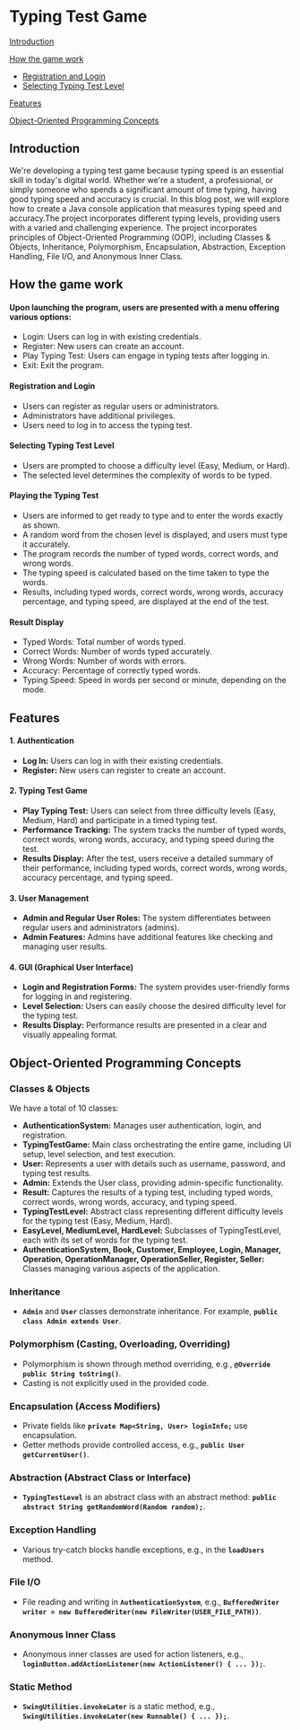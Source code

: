 # Typing Test Game
[Introduction](#introduction)

[How the game work](#how-the-game-work)
- [Registration and Login](#registration-and-login)
- [Selecting Typing Test Level](#selecting-typing-test-level)

[Features](#features)

[Object-Oriented Programming Concepts](#object-oriented-programming-concepts)

## Introduction
We're developing a typing test game because typing speed is an essential skill in today's digital world. Whether we're a student, a professional, or simply someone who spends a significant amount of time typing, having good typing speed and accuracy is crucial. In this blog post, we will explore how to create a Java console application that measures typing speed and accuracy.The project incorporates different typing levels, providing users with a varied and challenging experience. The project incorporates principles of Object-Oriented Programming (OOP), including Classes & Objects, Inheritance, Polymorphism, Encapsulation, Abstraction, Exception Handling, File I/O, and Anonymous Inner Class.
## How the game work
#### **Upon launching the program, users are presented with a menu offering various options:**<br/> 
- Login: Users can log in with existing credentials.
- Register: New users can create an account.
- Play Typing Test: Users can engage in typing tests after logging in.
- Exit: Exit the program.
   
#### **Registration and Login**<br/>
- Users can register as regular users or administrators.
- Administrators have additional privileges.
- Users need to log in to access the typing test.

#### **Selecting Typing Test Level**<br/>
- Users are prompted to choose a difficulty level (Easy, Medium, or Hard).
- The selected level determines the complexity of words to be typed.

#### **Playing the Typing Test**<br/>
- Users are informed to get ready to type and to enter the words exactly as shown.
- A random word from the chosen level is displayed, and users must type it accurately.
- The program records the number of typed words, correct words, and wrong words.
- The typing speed is calculated based on the time taken to type the words.
- Results, including typed words, correct words, wrong words, accuracy percentage, and typing speed, are displayed at the end of the test.

#### **Result Display**<br/>
- Typed Words: Total number of words typed.
- Correct Words: Number of words typed accurately.
- Wrong Words: Number of words with errors.
- Accuracy: Percentage of correctly typed words.
- Typing Speed: Speed in words per second or minute, depending on the mode.

## Features
#### **1. Authentication**<br/>
- **Log In:** Users can log in with their existing credentials.
- **Register:** New users can register to create an account.

#### **2. Typing Test Game**<br/>
- **Play Typing Test:** Users can select from three difficulty levels (Easy, Medium, Hard) and participate in a timed typing test.
- **Performance Tracking:** The system tracks the number of typed words, correct words, wrong words, accuracy, and typing speed during the test.
- **Results Display:** After the test, users receive a detailed summary of their performance, including typed words, correct words, wrong words, accuracy percentage, and typing speed.

#### **3. User Management**<br/>
- **Admin and Regular User Roles:** The system differentiates between regular users and administrators (admins).
- **Admin Features:** Admins have additional features like checking and managing user results.
  
#### **4. GUI (Graphical User Interface)**<br/>
- **Login and Registration Forms:** The system provides user-friendly forms for logging in and registering.
- **Level Selection:** Users can easily choose the desired difficulty level for the typing test.
- **Results Display:** Performance results are presented in a clear and visually appealing format.

## Object-Oriented Programming Concepts

### Classes & Objects

We have a total of 10 classes:
- **AuthenticationSystem:** Manages user authentication, login, and registration.
- **TypingTestGame:** Main class orchestrating the entire game, including UI setup, level selection, and test execution.
- **User:** Represents a user with details such as username, password, and typing test results.
- **Admin:** Extends the User class, providing admin-specific functionality.
- **Result:** Captures the results of a typing test, including typed words, correct words, wrong words, accuracy, and typing speed.
- **TypingTestLevel:** Abstract class representing different difficulty levels for the typing test (Easy, Medium, Hard).
- **EasyLevel, MediumLevel, HardLevel:** Subclasses of TypingTestLevel, each with its set of words for the typing test.
- **AuthenticationSystem, Book, Customer, Employee, Login, Manager, Operation, OperationManager, OperationSeller, Register, Seller:** Classes managing various aspects of the application.

### Inheritance
 - **`Admin`** and **`User`** classes demonstrate inheritance. For example, **`public class Admin extends User`**.

### Polymorphism (Casting, Overloading, Overriding)
- Polymorphism is shown through method overriding, e.g., **`@Override public String toString()`**.
- Casting is not explicitly used in the provided code.

### Encapsulation (Access Modifiers)
 - Private fields like **`private Map<String, User> loginInfo;`** use encapsulation.
- Getter methods provide controlled access, e.g., **`public User getCurrentUser()`**.

### Abstraction (Abstract Class or Interface)
- **`TypingTestLevel`** is an abstract class with an abstract method: **`public abstract String getRandomWord(Random random);`**.
### Exception Handling
- Various try-catch blocks handle exceptions, e.g., in the **`loadUsers`** method.
### File I/O
- File reading and writing in **`AuthenticationSystem`**, e.g., **`BufferedWriter writer = new BufferedWriter(new FileWriter(USER_FILE_PATH))`**.

### Anonymous Inner Class
- Anonymous inner classes are used for action listeners, e.g., **`loginButton.addActionListener(new ActionListener() { ... });`**.
### Static Method
- **`SwingUtilities.invokeLater`** is a static method, e.g., **`SwingUtilities.invokeLater(new Runnable() { ... });`**.
